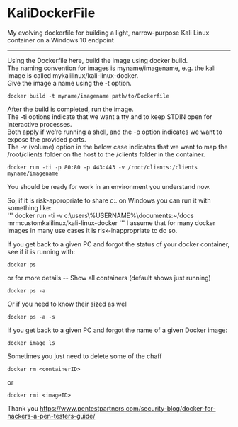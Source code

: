 # KaliDockerFile
My evolving dockerfile for building a light, narrow-purpose Kali Linux container on a Windows 10 endpoint  

-----------------
Using the Dockerfile here, build the image using docker build.  
The naming convention for images is myname/imagename, e.g. the kali image is called mykalilinux/kali-linux-docker.  
Give the image a name using the -t option.  

```
docker build -t myname/imagename path/to/Dockerfile  
```

After the build is completed, run the image.  
The -ti options indicate that we want a tty and to keep STDIN open for interactive processes.  
Both apply if we’re running a shell, and the -p option indicates we want to expose the provided ports.  
The -v (volume) option in the below case indicates that we want to map the /root/clients folder on the host to the /clients folder in the container.  

```
docker run -ti -p 80:80 -p 443:443 -v /root/clients:/clients myname/imagename  
```

You should be ready for work in an environment you understand now.  

So, if it is risk-appropriate to share c:\. on Windows you can run it with something like:  
'''
docker run -ti -v c:\\users\\%USERNAME%\\documents:~/docs mrmcustomkalilinux/kali-linux-docker 
'''
I assume that for many docker images in many use cases it is risk-inappropriate to do so.  

If you get back to a given PC and forgot the status of your docker container, see if it is running with:  

```
docker ps  
```
or for more details -- Show all containers (default shows just running)  
```
docker ps -a
```
Or if you need to know their sized as well  
```
docker ps -a -s
```
If you get back to a given PC and forgot the name of a given Docker image:  

```
docker image ls  
```
Sometimes you just need to delete some of the chaff  
```
docker rm <containerID>
```
or  
```
docker rmi <imageID>
```
Thank you https://www.pentestpartners.com/security-blog/docker-for-hackers-a-pen-testers-guide/ 

